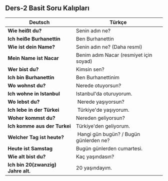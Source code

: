## Ders-2 Basit Soru Kalıpları

Deutsch | Türkçe
--- | ---
**Wie heißt du?** | Senin adın ne?
**Ich heiße Burhanettin** | Ben Burhanettin
**Wie ist dein Name?** | Senin adın ne? (Daha resmi)
**Mein Name ist Nacar** | Benim adım Nacar (resmiyet için soyad)
**Wer bist du?** | Kimsin sen?
**Ich bin Burhanettin** | Ben Burhanettinim
**Wo wohnst du?** | Nerede otuyorsun?
**Ich wohne in Istanbul** | Istanbul'da oturuyorum.
**Wo lebst du?** | Nerede yaşıyorsun?
**Ich lebe in der Türkei** | Türkiye'de yaşıyorum.
**Woher kommst du?** | Nereden geliyorsun?
**Ich komme aus der Turkei** | Türkiye'den geliyorum.
**Welcher Tag ist heute?** | Hangi gün bugün? / Bugün günlerden ne?
**Heute ist Samstag** | Bugün günlerden cumartesi.
**Wie alt bist du?** | Kaç yaşındasın?
**Ich bin 20(zwanzig) Jahre alt.** | 20 yaşındayım.
